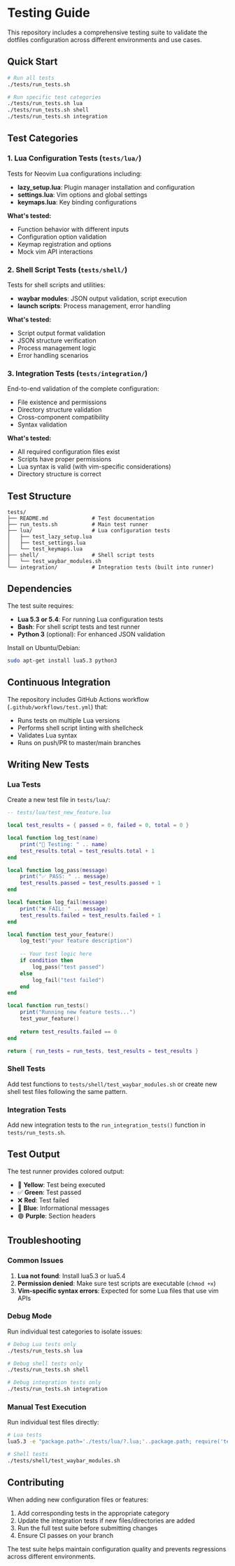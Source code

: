 # Testing Guide

This repository includes a comprehensive testing suite to validate the dotfiles configuration across different environments and use cases.

## Quick Start

```bash
# Run all tests
./tests/run_tests.sh

# Run specific test categories
./tests/run_tests.sh lua
./tests/run_tests.sh shell
./tests/run_tests.sh integration
```

## Test Categories

### 1. Lua Configuration Tests (`tests/lua/`)

Tests for Neovim Lua configurations including:

- **lazy_setup.lua**: Plugin manager installation and configuration
- **settings.lua**: Vim options and global settings
- **keymaps.lua**: Key binding configurations

**What's tested:**
- Function behavior with different inputs
- Configuration option validation
- Keymap registration and options
- Mock vim API interactions

### 2. Shell Script Tests (`tests/shell/`)

Tests for shell scripts and utilities:

- **waybar modules**: JSON output validation, script execution
- **launch scripts**: Process management, error handling

**What's tested:**
- Script output format validation
- JSON structure verification
- Process management logic
- Error handling scenarios

### 3. Integration Tests (`tests/integration/`)

End-to-end validation of the complete configuration:

- File existence and permissions
- Directory structure validation
- Cross-component compatibility
- Syntax validation

**What's tested:**
- All required configuration files exist
- Scripts have proper permissions
- Lua syntax is valid (with vim-specific considerations)
- Directory structure is correct

## Test Structure

```
tests/
├── README.md              # Test documentation
├── run_tests.sh           # Main test runner
├── lua/                   # Lua configuration tests
│   ├── test_lazy_setup.lua
│   ├── test_settings.lua
│   └── test_keymaps.lua
├── shell/                 # Shell script tests
│   └── test_waybar_modules.sh
└── integration/           # Integration tests (built into runner)
```

## Dependencies

The test suite requires:

- **Lua 5.3 or 5.4**: For running Lua configuration tests
- **Bash**: For shell script tests and test runner
- **Python 3** (optional): For enhanced JSON validation

Install on Ubuntu/Debian:
```bash
sudo apt-get install lua5.3 python3
```

## Continuous Integration

The repository includes GitHub Actions workflow (`.github/workflows/test.yml`) that:

- Runs tests on multiple Lua versions
- Performs shell script linting with shellcheck
- Validates Lua syntax
- Runs on push/PR to master/main branches

## Writing New Tests

### Lua Tests

Create a new test file in `tests/lua/`:

```lua
-- tests/lua/test_new_feature.lua

local test_results = { passed = 0, failed = 0, total = 0 }

local function log_test(name)
    print("🧪 Testing: " .. name)
    test_results.total = test_results.total + 1
end

local function log_pass(message)
    print("✅ PASS: " .. message)
    test_results.passed = test_results.passed + 1
end

local function log_fail(message)
    print("❌ FAIL: " .. message)
    test_results.failed = test_results.failed + 1
end

local function test_your_feature()
    log_test("your feature description")
    
    -- Your test logic here
    if condition then
        log_pass("test passed")
    else
        log_fail("test failed")
    end
end

local function run_tests()
    print("Running new feature tests...")
    test_your_feature()
    
    return test_results.failed == 0
end

return { run_tests = run_tests, test_results = test_results }
```

### Shell Tests

Add test functions to `tests/shell/test_waybar_modules.sh` or create new shell test files following the same pattern.

### Integration Tests

Add new integration tests to the `run_integration_tests()` function in `tests/run_tests.sh`.

## Test Output

The test runner provides colored output:

- 🧪 **Yellow**: Test being executed
- ✅ **Green**: Test passed
- ❌ **Red**: Test failed
- 🔵 **Blue**: Informational messages
- 🟣 **Purple**: Section headers

## Troubleshooting

### Common Issues

1. **Lua not found**: Install lua5.3 or lua5.4
2. **Permission denied**: Make sure test scripts are executable (`chmod +x`)
3. **Vim-specific syntax errors**: Expected for some Lua files that use vim APIs

### Debug Mode

Run individual test categories to isolate issues:

```bash
# Debug Lua tests only
./tests/run_tests.sh lua

# Debug shell tests only  
./tests/run_tests.sh shell

# Debug integration tests only
./tests/run_tests.sh integration
```

### Manual Test Execution

Run individual test files directly:

```bash
# Lua tests
lua5.3 -e "package.path='./tests/lua/?.lua;'..package.path; require('test_lazy_setup').run_tests()"

# Shell tests
./tests/shell/test_waybar_modules.sh
```

## Contributing

When adding new configuration files or features:

1. Add corresponding tests in the appropriate category
2. Update the integration tests if new files/directories are added
3. Run the full test suite before submitting changes
4. Ensure CI passes on your branch

The test suite helps maintain configuration quality and prevents regressions across different environments.
